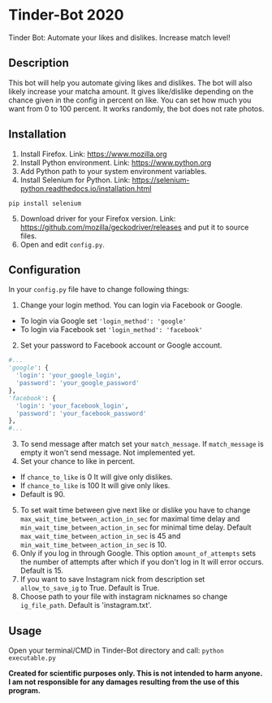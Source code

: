 # Tinder-Bot 2020
Tinder Bot: Automate your likes and dislikes. Increase match level!

## Description
This bot will help you automate giving likes and dislikes. The bot will also likely increase your matcha amount. It gives like/dislike depending on the chance given in the config in percent on like. You can set how much you want from 0 to 100 percent. It works randomly, the bot does not rate photos. 

## Installation
1. Install Firefox. Link: https://www.mozilla.org
2. Install Python environment. Link: https://www.python.org
3. Add Python path to your system environment variables. 
4. Install Selenium for Python. Link: https://selenium-python.readthedocs.io/installation.html
```
pip install selenium
```
5. Download driver for your Firefox version. Link: https://github.com/mozilla/geckodriver/releases and put it to source files.
5. Open and edit `config.py`.

## Configuration
In your `config.py` file have to change following things:
1. Change your login method. You can login via Facebook or Google.
- To login via Google set `'login_method': 'google'`
- To login via Facebook set `'login_method': 'facebook'`
2. Set your password to Facebook account or Google account.
```python
#...
'google': {
  'login': 'your_google_login',
  'password': 'your_google_password'
},
'facebook': {
  'login': 'your_facebook_login',
  'password': 'your_facebook_password'
},
#...
```
3. To send message after match set your `match_message`. If `match_message` is empty it won't send message. Not implemented yet.
4. Set your chance to like in percent. 
- If `chance_to_like` is 0 It will give only dislikes.
- If `chance_to_like` is 100 It will give only likes.
- Default is 90.
5. To set wait time between give next like or dislike you have to change `max_wait_time_between_action_in_sec` for maximal time delay and 
`min_wait_time_between_action_in_sec` for minimal time delay. Default `max_wait_time_between_action_in_sec` is 45 and `min_wait_time_between_action_in_sec` is 10.
6. Only if you log in through Google. This option `amount_of_attempts` sets the number of attempts after which if you don't log in It will error occurs. Default is 15.
7. If you want to save Instagram nick from description set `allow_to_save_ig` to True. Default is True.
8. Choose path to your file with instagram nicknames so change `ig_file_path`. Default is 'instagram.txt'.

## Usage
Open your terminal/CMD in Tinder-Bot directory and call: `python executable.py` 

**Created for scientific purposes only. This is not intended to harm anyone. I am not responsible for any damages resulting from the use of this program.**
